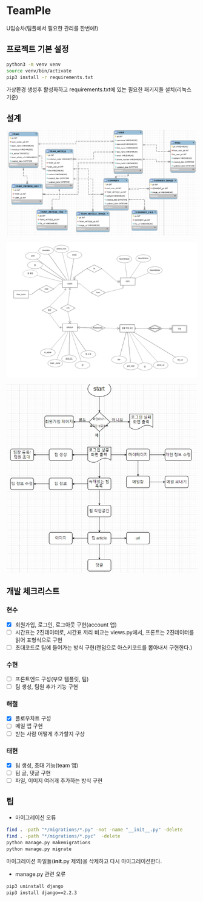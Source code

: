 # TeamPle

U임승차(팀플에서 필요한 관리를 한번에!)

## 프로젝트 기본 설정

```bash
python3 -m venv venv
source venv/bin/activate
pip3 install -r requirements.txt
```

가상환경 생성후 활성화하고 requirements.txt에 있는 필요한 패키지들 설치(리눅스 기준)

## 설계

![DB](db.png)

![ERD](erd.png)

![FlowChart](flowchart.jpg)

## 개발 체크리스트

### 현수

- [x] 회원가입, 로그인, 로그아웃 구현(account 앱)
- [ ] 시간표는 2진데이터로, 시간표 끼리 비교는 views.py에서, 프론트는 2진데이터를 읽어 표형식으로 구현
- [ ] 초대코드로 팀에 들어가는 방식 구현(랜덤으로 아스키코드를 뽑아내서 구현한다.)

### 수현

- [ ] 프론트엔드 구성(부모 템플릿, 팀)
- [ ] 팀 생성, 팀원 추가 기능 구현

### 해철

- [x] 플로우차트 구성
- [ ] 메일 앱 구현
- [ ] 받는 사람 어떻게 추가할지 구상

### 태현

- [x] 팀 생성, 초대 기능(team 앱)
- [ ] 팀 글, 댓글 구현
- [ ] 파일, 이미지 여러개 추가하는 방식 구현

## 팁

- 마이그레이션 오류

```bash
find . -path "*/migrations/*.py" -not -name "__init__.py" -delete
find . -path "*/migrations/*.pyc"  -delete
python manage.py makemigrations
python manage.py migrate
```

마이그레이션 파일들(__init__.py 제외)을 삭제하고 다시 마이그레이션한다.

- manage.py 관련 오류

```bash
pip3 uninstall django
pip3 install django==2.2.3
```
